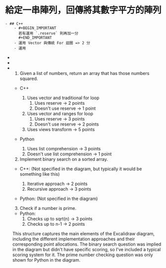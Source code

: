 # 給定一串陣列，回傳將其數字平方的陣列
	- ## C++
		- #+BEGIN_IMPORTANT
		  若有運用 `.reserve` 則再加一分
		  #+END_IMPORTANT
		- 運用 Vector 與傳統 For 迴圈 => 2 分
		- 運用
-
-
- 1. Given a list of numbers, return an array that has those numbers squared.
  
  * C++
     1. Uses vector and traditional for loop
        1. Uses reserve -> 2 points
        2. Doesn't use reserve -> 1 point
     2. Uses vector and ranges for loop
        1. Uses reserve -> 3 points
        2. Doesn't use reserve -> 2 points
     3. Uses views transform -> 5 points
  
  * Python
     1. Uses list comprehension -> 3 points
     2. Doesn't use list comprehension -> 1 point
  
  2. Implement binary search on a sorted array.
  * C++: (Not specified in the diagram, but typically it would be something like this)
     1. Iterative approach -> 2 points
     2. Recursive approach -> 3 points
  
  * Python: (Not specified in the diagram)
  
  3. Check if a number is prime.
  * Python:
     1. Checks up to sqrt(n) -> 3 points
     2. Checks up to n-1 -> 2 points
  
  This structure captures the main elements of the Excalidraw diagram, including the different implementation approaches and their corresponding point allocations. The binary search question was implied in the diagram but didn't have specific scoring, so I've included a typical scoring system for it. The prime number checking question was only shown for Python in the diagram.